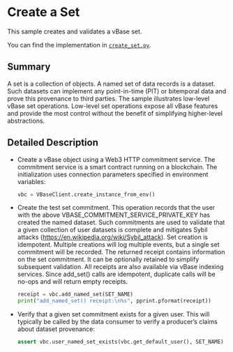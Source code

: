 <!-- omit in toc -->

# Create a Set

This sample creates and validates a vBase set.

You can find the implementation in [`create_set.py`](https://github.com/validityBase/vbase-py-samples/blob/main/samples/create_set.py).

## Summary<a href="#create-set-summary" id="create-set-summary"></a>

A set is a collection of objects.
A named set of data records is a dataset.
Such datasets can implement any point-in-time (PIT) or bitemporal data
and prove this provenance to third parties.
The sample illustrates low-level vBase set operations.
Low-level set operations expose all vBase features and provide the most control
without the benefit of simplifying higher-level abstractions.

## Detailed Description<a href="#create-set-detailed-description" id="create-set-detailed-description"></a>

- Create a vBase object using a Web3 HTTP commitment service.
  The commitment service is a smart contract running on a blockchain.
  The initialization uses connection parameters specified in environment variables:
  ```python
  vbc = VBaseClient.create_instance_from_env()
  ```
- Create the test set commitment.
  This operation records that the user with the above VBASE_COMMITMENT_SERVICE_PRIVATE_KEY
  has created the named dataset.
  Such commitments are used to validate that a given collection of user datasets is complete
  and mitigates Sybil attacks (https://en.wikipedia.org/wiki/Sybil_attack).
  Set creation is idempotent.
  Multiple creations will log multiple events, but a single set commitment will be recorded.
  The returned receipt contains information on the set commitment.
  It can be optionally retained to simplify subsequent validation.
  All receipts are also available via vBase indexing services.
  Since add_set() calls are idempotent,
  duplicate calls will be no-ops and will return empty receipts.
  ```python
  receipt = vbc.add_named_set(SET_NAME)
  print("add_named_set() receipt:\n%s", pprint.pformat(receipt))
  ```
- Verify that a given set commitment exists for a given user.
  This will typically be called by the data consumer to verify
  a producer’s claims about dataset provenance:
  ```python
  assert vbc.user_named_set_exists(vbc.get_default_user(), SET_NAME)
  ```
